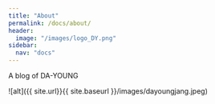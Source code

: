 ```yaml
---
title: "About"
permalink: /docs/about/
header:
  image: "/images/logo_DY.png"
sidebar:
  nav: "docs"
---
```

A blog of DA-YOUNG

![alt]({{ site.url}}{{ site.baseurl }}/images/dayoungjang.jpeg)
